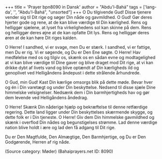 +++
title = 'Prayer bpn8090 in Dansk'
author = "Abdu'l-Bahá"
tags = ['lang-da', '', "Abdu'l-Bahá", "unsorted"]
+++
O Du tilgivende Gud! Disse tjenere vender sig til Dit rige og søger Din nåde og gavmildhed. O Gud! Gør deres hjerter gode og rene, at de kan blive værdige til Din kærlighed. Rens og helliggør sjælene, at lyset fra virkelighedens sol kan skinne på dem. Rens og helliggør deres øjne at de kan opfatte Dit lys. Rens og helliggør deres øren at de kan høre Dit riges kalden.

O Herre! I sandhed, vi er svage, men Du er stærk. I sandhed, vi er fattige, men Du er rig. Vi er søgende, og Du er Den Ene søgte. O Herre! Hav medfølelse med os og tilgiv os, skænk os en sådan evne og modtagelighed at vi kan blive værdige til Dine gaver og blive draget mod Dit rige, at vi kan drikke dybt af livets vand og blive optændt af Din kærligheds ild og genoplivet ved Helligåndens åndepust i dette strålende århundrede.

O Gud, min Gud! Kast Din kærlige omsorgs blik på dette møde. Bevar hver og én i Din varetægt og under Din beskyttelse. Nedsend til disse sjæle Dine himmelske velsignelser. Nedsænk dem i Din barmhjertigheds hav og gør dem levende ved Helligåndens åndedrag.

O Herre! Skænk Din nåderige hjælp og bekræftelse til denne retfærdige regering. Dette land ligger under Din beskyttelses skærmende skygge, og dette folk er i Din tjeneste. O Herre! Giv dem Din himmelske gavmildhed og skænk i overflod Din nådes og begunstigelses strømme. Lad denne værdige nation blive holdt i ære og lad den få adgang til Dit rige.

Du er Den Magtfulde, Den Almægtige, Den Barmhjertige, og Du er Den Godgørende, Herren af rig nåde.

(Source category: Møder)
(Bahaiprayers.net ID: 8090)
